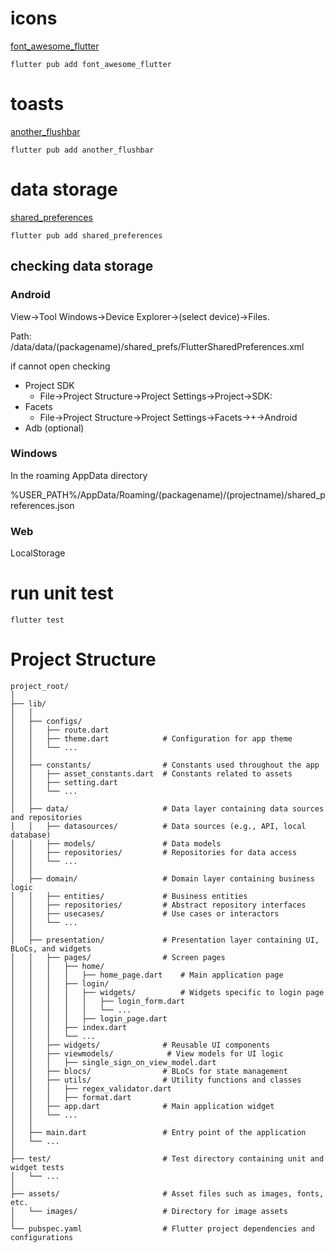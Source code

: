 # icons

[font_awesome_flutter](https://pub.dev/packages/font_awesome_flutter)

```
flutter pub add font_awesome_flutter
```

# toasts

[another_flushbar](https://pub.dev/packages/another_flushbar)

```
flutter pub add another_flushbar
```

# data storage

[shared_preferences](https://pub.dev/packages/shared_preferences)

```
flutter pub add shared_preferences
```

## checking data storage

### Android

View->Tool Windows->Device Explorer->(select device)->Files.

Path: /data/data/(packagename)/shared_prefs/FlutterSharedPreferences.xml

if cannot open checking

- Project SDK
  - File->Project Structure->Project Settings->Project->SDK:
- Facets
  - File->Project Structure->Project Settings->Facets->+->Android
- Adb (optional)

### Windows

In the roaming AppData directory

%USER_PATH%/AppData/Roaming/(packagename)/(projectname)/shared_preferences.json

### Web

LocalStorage

# run unit test

```
flutter test
```

# Project Structure

```
project_root/
│
├── lib/
│   │
│   ├── configs/
│   │   ├── route.dart
│   │   ├── theme.dart            # Configuration for app theme
│   │   └── ...
│   │
│   ├── constants/                # Constants used throughout the app
│   │   ├── asset_constants.dart  # Constants related to assets
│   │   ├── setting.dart
│   │   └── ...
│   │
│   ├── data/                     # Data layer containing data sources and repositories
│   │   ├── datasources/          # Data sources (e.g., API, local database)
│   │   ├── models/               # Data models
│   │   ├── repositories/         # Repositories for data access
│   │   └── ...
│   │
│   ├── domain/                   # Domain layer containing business logic
│   │   ├── entities/             # Business entities
│   │   ├── repositories/         # Abstract repository interfaces
│   │   ├── usecases/             # Use cases or interactors
│   │   └── ...
│   │
│   ├── presentation/             # Presentation layer containing UI, BLoCs, and widgets
│   │   ├── pages/                # Screen pages
│   │   │   ├── home/
│   │   │   │   ├── home_page.dart    # Main application page
│   │   │   ├── login/
│   │   │   │   ├── widgets/          # Widgets specific to login page
│   │   │   │   │   ├── login_form.dart
│   │   │   │   │   └── ...
│   │   │   │   ├── login_page.dart
│   │   │   ├── index.dart
│   │   │   └── ...
│   │   ├── widgets/              # Reusable UI components
│   │   ├── viewmodels/            # View models for UI logic
│   │   │   ├── single_sign_on_view_model.dart
│   │   ├── blocs/                # BLoCs for state management
│   │   ├── utils/                # Utility functions and classes
│   │   │   ├── regex_validator.dart
│   │   │   ├── format.dart
│   │   ├── app.dart              # Main application widget
│   │   └── ...
│   │
│   ├── main.dart                 # Entry point of the application
│   └── ...
│
├── test/                         # Test directory containing unit and widget tests
│   └── ...
│
├── assets/                       # Asset files such as images, fonts, etc.
│   └── images/                   # Directory for image assets
│
└── pubspec.yaml                  # Flutter project dependencies and configurations
```
